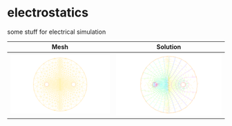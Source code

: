 # electrostatics
some stuff for electrical simulation

Mesh             |  Solution
:-------------------------:|:-------------------------:
![mesh](/scratch/mesh.png?raw=true)  |  ![solution](/scratch/problem.png?raw=true)
